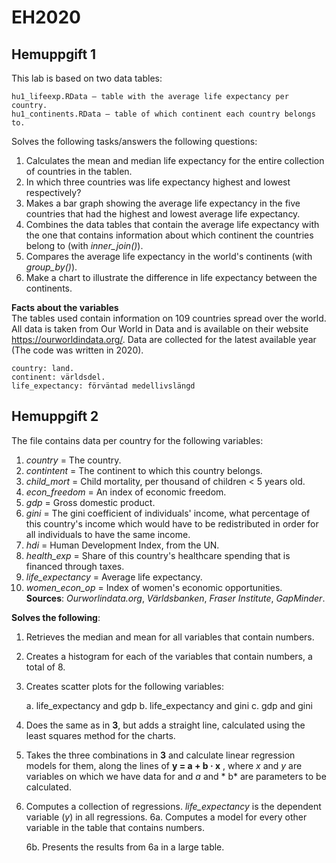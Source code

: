 # EH2020

## Hemuppgift 1
This lab is based on two data tables:

    hu1_lifeexp.RData – table with the average life expectancy per country.
    hu1_continents.RData – table of which continent each country belongs to.

Solves the following tasks/answers the following questions:
1. Calculates the mean and median life expectancy for the entire collection of countries in the tablen.
2. In which three countries was life expectancy highest and lowest respectively?
3. Makes a bar graph showing the average life expectancy in the five countries that had the highest and lowest average life expectancy.
4. Combines the data tables that contain the average life expectancy with the one that contains information about which continent the countries belong to (with *inner_join()*).
5. Compares the average life expectancy in the world's continents (with *group_by()*).
6. Make a chart to illustrate the difference in life expectancy between the continents.

**Facts about the variables**\
The tables used contain information on 109 countries spread over the world. All data is taken from Our World in Data and is available on their website https://ourworldindata.org/. Data are collected for the latest available year (The code was written in 2020).

    country: land.
    continent: världsdel.
    life_expectancy: förväntad medellivslängd

## Hemuppgift 2
The file contains data per country for the following variables:
1. *country* = The country.
2. *contintent* = The continent to which this country belongs.
3. *child_mort* = Child mortality, per thousand of children < 5 years old.
4. *econ_freedom* = An index of economic freedom.
5. *gdp* = Gross domestic product.
6. *gini* = The gini coefficient of individuals' income, what percentage of this country's income which would have to be redistributed in order for all individuals to have the same income.
7. *hdi* = Human Development Index, from the UN.
8. *health_exp* = Share of this country's healthcare spending that is financed through taxes.
9. *life_expectancy* = Average life expectancy.
10. *women_econ_op* = Index of women's economic opportunities.\
**Sources**: *Ourworlindata.org*, *Världsbanken*, *Fraser Institute*, *GapMinder*.

**Solves the following**:
1. Retrieves the median and mean for all variables that contain numbers.
2. Creates a histogram for each of the variables that contain numbers, a total of 8.
3. Creates scatter plots for the following variables:

    a. life_expectancy and gdp
    b. life_expectancy and gini
    c. gdp and gini

4. Does the same as in **3**, but adds a straight line, calculated using the least squares method for the charts.
5. Takes the three combinations in **3** and calculate linear regression models for them, along the lines of **y = a + b · x** , where *x* and *y* are variables on which we have data for and *a* and * b* are parameters to be calculated. 
6. Computes a collection of regressions. *life_expectancy* is the dependent variable (*y*) in all regressions.
    6a. Computes a model for every other variable in the table that contains numbers.

    6b. Presents the results from 6a in a large table.